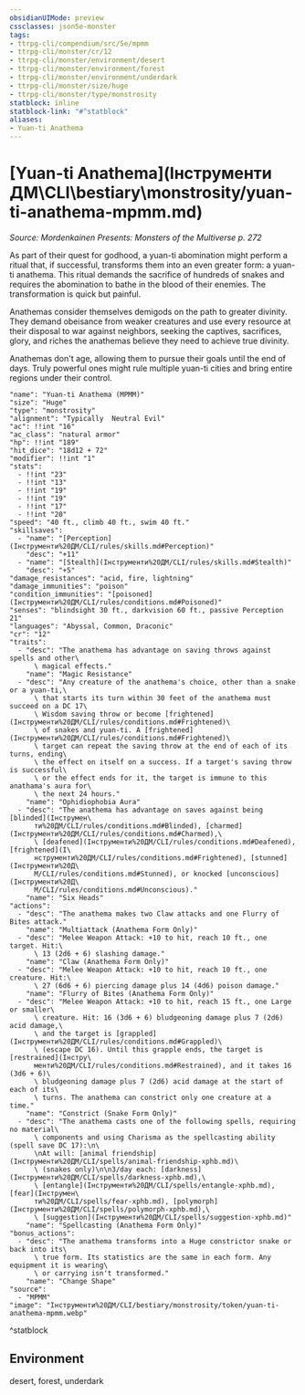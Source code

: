 ```yaml
---
obsidianUIMode: preview
cssclasses: json5e-monster
tags:
- ttrpg-cli/compendium/src/5e/mpmm
- ttrpg-cli/monster/cr/12
- ttrpg-cli/monster/environment/desert
- ttrpg-cli/monster/environment/forest
- ttrpg-cli/monster/environment/underdark
- ttrpg-cli/monster/size/huge
- ttrpg-cli/monster/type/monstrosity
statblock: inline
statblock-link: "#^statblock"
aliases:
- Yuan-ti Anathema
---
```

# [Yuan-ti Anathema](Інструменти ДМ\CLI\bestiary\monstrosity/yuan-ti-anathema-mpmm.md)
*Source: Mordenkainen Presents: Monsters of the Multiverse p. 272*  

As part of their quest for godhood, a yuan-ti abomination might perform a ritual that, if successful, transforms them into an even greater form: a yuan-ti anathema. This ritual demands the sacrifice of hundreds of snakes and requires the abomination to bathe in the blood of their enemies. The transformation is quick but painful.

Anathemas consider themselves demigods on the path to greater divinity. They demand obeisance from weaker creatures and use every resource at their disposal to war against neighbors, seeking the captives, sacrifices, glory, and riches the anathemas believe they need to achieve true divinity.

Anathemas don't age, allowing them to pursue their goals until the end of days. Truly powerful ones might rule multiple yuan-ti cities and bring entire regions under their control.

```statblock
"name": "Yuan-ti Anathema (MPMM)"
"size": "Huge"
"type": "monstrosity"
"alignment": "Typically  Neutral Evil"
"ac": !!int "16"
"ac_class": "natural armor"
"hp": !!int "189"
"hit_dice": "18d12 + 72"
"modifier": !!int "1"
"stats":
  - !!int "23"
  - !!int "13"
  - !!int "19"
  - !!int "19"
  - !!int "17"
  - !!int "20"
"speed": "40 ft., climb 40 ft., swim 40 ft."
"skillsaves":
  - "name": "[Perception](Інструменти%20ДМ/CLI/rules/skills.md#Perception)"
    "desc": "+11"
  - "name": "[Stealth](Інструменти%20ДМ/CLI/rules/skills.md#Stealth)"
    "desc": "+5"
"damage_resistances": "acid, fire, lightning"
"damage_immunities": "poison"
"condition_immunities": "[poisoned](Інструменти%20ДМ/CLI/rules/conditions.md#Poisoned)"
"senses": "blindsight 30 ft., darkvision 60 ft., passive Perception 21"
"languages": "Abyssal, Common, Draconic"
"cr": "12"
"traits":
  - "desc": "The anathema has advantage on saving throws against spells and other\
      \ magical effects."
    "name": "Magic Resistance"
  - "desc": "Any creature of the anathema's choice, other than a snake or a yuan-ti,\
      \ that starts its turn within 30 feet of the anathema must succeed on a DC 17\
      \ Wisdom saving throw or become [frightened](Інструменти%20ДМ/CLI/rules/conditions.md#Frightened)\
      \ of snakes and yuan-ti. A [frightened](Інструменти%20ДМ/CLI/rules/conditions.md#Frightened)\
      \ target can repeat the saving throw at the end of each of its turns, ending\
      \ the effect on itself on a success. If a target's saving throw is successful\
      \ or the effect ends for it, the target is immune to this anathama's aura for\
      \ the next 24 hours."
    "name": "Ophidiophobia Aura"
  - "desc": "The anathema has advantage on saves against being [blinded](Інструмен\
      ти%20ДМ/CLI/rules/conditions.md#Blinded), [charmed](Інструменти%20ДМ/CLI/rules/conditions.md#Charmed),\
      \ [deafened](Інструменти%20ДМ/CLI/rules/conditions.md#Deafened), [frightened](І\
      нструменти%20ДМ/CLI/rules/conditions.md#Frightened), [stunned](Інструменти%20Д\
      М/CLI/rules/conditions.md#Stunned), or knocked [unconscious](Інструменти%20Д\
      М/CLI/rules/conditions.md#Unconscious)."
    "name": "Six Heads"
"actions":
  - "desc": "The anathema makes two Claw attacks and one Flurry of Bites attack."
    "name": "Multiattack (Anathema Form Only)"
  - "desc": "Melee Weapon Attack: +10 to hit, reach 10 ft., one target. Hit:\
      \ 13 (2d6 + 6) slashing damage."
    "name": "Claw (Anathema Form Only)"
  - "desc": "Melee Weapon Attack: +10 to hit, reach 10 ft., one creature. Hit:\
      \ 27 (6d6 + 6) piercing damage plus 14 (4d6) poison damage."
    "name": "Flurry of Bites (Anathema Form Only)"
  - "desc": "Melee Weapon Attack: +10 to hit, reach 15 ft., one Large or smaller\
      \ creature. Hit: 16 (3d6 + 6) bludgeoning damage plus 7 (2d6) acid damage,\
      \ and the target is [grappled](Інструменти%20ДМ/CLI/rules/conditions.md#Grappled)\
      \ (escape DC 16). Until this grapple ends, the target is [restrained](Інстру\
      менти%20ДМ/CLI/rules/conditions.md#Restrained), and it takes 16 (3d6 + 6)\
      \ bludgeoning damage plus 7 (2d6) acid damage at the start of each of its\
      \ turns. The anathema can constrict only one creature at a time."
    "name": "Constrict (Snake Form Only)"
  - "desc": "The anathema casts one of the following spells, requiring no material\
      \ components and using Charisma as the spellcasting ability (spell save DC 17):\n\
      \nAt will: [animal friendship](Інструменти%20ДМ/CLI/spells/animal-friendship-xphb.md)\
      \ (snakes only)\n\n3/day each: [darkness](Інструменти%20ДМ/CLI/spells/darkness-xphb.md),\
      \ [entangle](Інструменти%20ДМ/CLI/spells/entangle-xphb.md), [fear](Інструмен\
      ти%20ДМ/CLI/spells/fear-xphb.md), [polymorph](Інструменти%20ДМ/CLI/spells/polymorph-xphb.md),\
      \ [suggestion](Інструменти%20ДМ/CLI/spells/suggestion-xphb.md)"
    "name": "Spellcasting (Anathema Form Only)"
"bonus_actions":
  - "desc": "The anathema transforms into a Huge constrictor snake or back into its\
      \ true form. Its statistics are the same in each form. Any equipment it is wearing\
      \ or carrying isn't transformed."
    "name": "Change Shape"
"source":
  - "MPMM"
"image": "Інструменти%20ДМ/CLI/bestiary/monstrosity/token/yuan-ti-anathema-mpmm.webp"
```
^statblock

## Environment

desert, forest, underdark